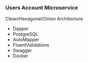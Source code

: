 ### Users Account Microservice
Clean/Hexagonal/Onion Architecture
- Dapper
- PostgreSQL
- AutoMapper
- FluentValidations
- Swagger
- Docker